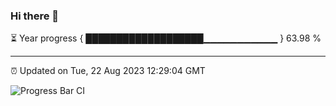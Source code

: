### Hi there 👋

⏳ Year progress { ███████████████████▁▁▁▁▁▁▁▁▁▁▁ } 63.98 %

---

⏰ Updated on Tue, 22 Aug 2023 12:29:04 GMT

![Progress Bar CI](https://github.com/liununu/liununu/workflows/Progress%20Bar%20CI/badge.svg)

